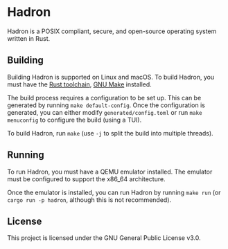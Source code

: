 # Hadron

Hadron is a POSIX compliant, secure, and open-source operating system written in Rust.

## Building

Building Hadron is supported on Linux and macOS.
To build Hadron, you must have the [Rust toolchain](https://www.rust-lang.org/tools/install), [GNU Make](https://www.gnu.org/software/make/) installed.

The build process requires a configuration to be set up. This can be generated by running `make default-config`.
Once the configuration is generated, you can either modify `generated/config.toml` or run `make menuconfig` to configure the build (using a TUI).

To build Hadron, run `make` (use `-j` to split the build into multiple threads).

## Running

To run Hadron, you must have a QEMU emulator installed.
The emulator must be configured to support the x86_64 architecture.

Once the emulator is installed, you can run Hadron by running `make run` (or `cargo run -p hadron`, although this is not recommended).

## License

This project is licensed under the GNU General Public License v3.0.
